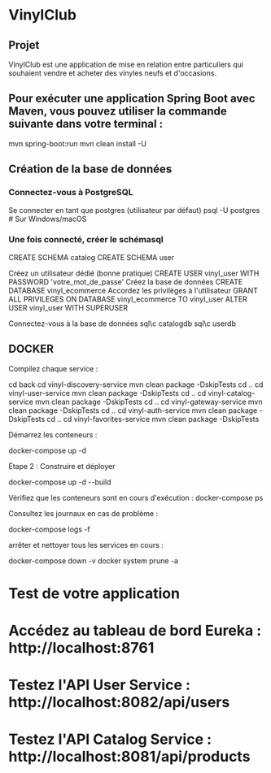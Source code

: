 # VinylClub

## Projet
VinylClub est une application de mise en relation entre particuliers qui souhaient vendre et acheter des vinyles neufs et d'occasions. 


## Pour exécuter une application Spring Boot avec Maven, vous pouvez utiliser la commande suivante dans votre terminal :
 mvn spring-boot:run
 mvn clean install -U

## Création de la base de données
### Connectez-vous à PostgreSQL
Se connecter en tant que postgres (utilisateur par défaut)
psql -U postgres        # Sur Windows/macOS

### Une fois connecté, créer le schémasql
CREATE SCHEMA catalog
CREATE SCHEMA user

Créez un utilisateur dédié (bonne pratique)
CREATE USER vinyl_user WITH PASSWORD 'votre_mot_de_passe'
Créez la base de données
CREATE DATABASE vinyl_ecommerce
Accordez les privilèges à l'utilisateur
GRANT ALL PRIVILEGES ON DATABASE vinyl_ecommerce TO vinyl_user
ALTER USER vinyl_user WITH SUPERUSER

Connectez-vous à la base de données
sql\c catalogdb
sql\c userdb


## DOCKER
Compilez chaque service :

cd back
cd vinyl-discovery-service
mvn clean package -DskipTests
cd ..
cd vinyl-user-service
mvn clean package -DskipTests
cd ..
cd vinyl-catalog-service
mvn clean package -DskipTests
cd ..
cd vinyl-gateway-service
mvn clean package -DskipTests
cd ..
cd vinyl-auth-service
mvn clean package -DskipTests
cd ..
cd vinyl-favorites-service
mvn clean package -DskipTests

Démarrez les conteneurs :

docker-compose up -d

Étape 2 : Construire et déployer

docker-compose up -d --build

Vérifiez que les conteneurs sont en cours d'exécution :
docker-compose ps

Consultez les journaux en cas de problème :

docker-compose logs -f

arrêter et nettoyer tous les services en cours : 

docker-compose down -v
docker system prune -a

# Test de votre application

# Accédez au tableau de bord Eureka : http://localhost:8761
# Testez l'API User Service : http://localhost:8082/api/users
# Testez l'API Catalog Service : http://localhost:8081/api/products

